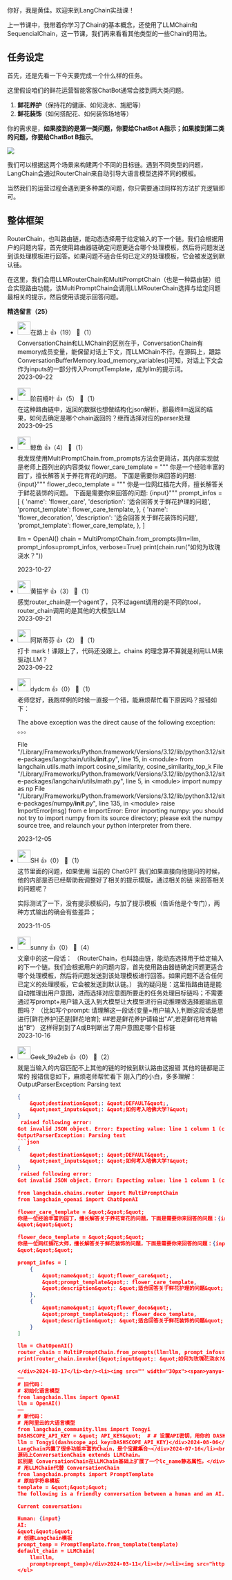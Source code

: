 你好，我是黄佳。欢迎来到LangChain实战课！

上一节课中，我带着你学习了Chain的基本概念，还使用了LLMChain和SequencialChain，这一节课，我们再来看看其他类型的一些Chain的用法。

## 任务设定

首先，还是先看一下今天要完成一个什么样的任务。

这里假设咱们的鲜花运营智能客服ChatBot通常会接到两大类问题。

1. **鲜花养护**（保持花的健康、如何浇水、施肥等）
2. **鲜花装饰**（如何搭配花、如何装饰场地等）

你的需求是，**如果接到的是第一类问题，你要给ChatBot A指示；如果接到第二类的问题，你要给ChatBot B指示**。

![](https://static001.geekbang.org/resource/image/d8/59/d8491e696c03f49a331c94e31d20e559.jpg?wh=1490x1077)

我们可以根据这两个场景来构建两个不同的目标链。遇到不同类型的问题，LangChain会通过RouterChain来自动引导大语言模型选择不同的模板。

当然我们的运营过程会遇到更多种类的问题，你只需要通过同样的方法扩充逻辑即可。

## 整体框架

RouterChain，也叫路由链，能动态选择用于给定输入的下一个链。我们会根据用户的问题内容，首先使用路由器链确定问题更适合哪个处理模板，然后将问题发送到该处理模板进行回答。如果问题不适合任何已定义的处理模板，它会被发送到默认链。

在这里，我们会用LLMRouterChain和MultiPromptChain（也是一种路由链）组合实现路由功能，该MultiPromptChain会调用LLMRouterChain选择与给定问题最相关的提示，然后使用该提示回答问题。
<div><strong>精选留言（25）</strong></div><ul>
<li><img src="https://static001.geekbang.org/account/avatar/00/15/66/8f/02be926d.jpg" width="30px"><span>在路上</span> 👍（19） 💬（1）<div>ConversationChain和LLMChain的区别在于，ConversationChain有memory成员变量，能保留对话上下文，而LLMChain不行。在源码上，跟踪ConversationBufferMemory.load_memory_variables()可知，对话上下文会作为inputs的一部分传入PromptTemplate，成为llm的提示词。</div>2023-09-22</li><br/><li><img src="https://static001.geekbang.org/account/avatar/00/15/5b/03/660c8a3c.jpg" width="30px"><span>阶前梧叶</span> 👍（5） 💬（1）<div>在这种路由链中，返回的数据也想做结构化json解析，那最终llm返回的结果，如何去确定是哪个chain返回的？继而选择对应的parser处理</div>2023-09-25</li><br/><li><img src="https://static001.geekbang.org/account/avatar/00/10/0f/e3/c49aa508.jpg" width="30px"><span>鲸鱼</span> 👍（4） 💬（1）<div>我发现使用MultiPromptChain.from_prompts方法会更简洁，其内部实现就是老师上面列出的内容类似
flower_care_template = &quot;&quot;&quot;
你是一个经验丰富的园丁，擅长解答关于养花育花的问题。
下面是需要你来回答的问题:
{input}&quot;&quot;&quot;
flower_deco_template = &quot;&quot;&quot;
你是一位网红插花大师，擅长解答关于鲜花装饰的问题。
下面是需要你来回答的问题:
{input}&quot;&quot;&quot;
prompt_infos = [
    {
        &#39;name&#39;: &#39;flower_care&#39;,
        &#39;description&#39;: &#39;适合回答关于鲜花护理的问题&#39;,
        &#39;prompt_template&#39;: flower_care_template,
    },
    {
        &#39;name&#39;: &#39;flower_decoration&#39;,
        &#39;description&#39;: &#39;适合回答关于鲜花装饰的问题&#39;,
        &#39;prompt_template&#39;: flower_care_template,
    },
]

llm = OpenAI()
chain = MultiPromptChain.from_prompts(llm=llm, prompt_infos=prompt_infos, verbose=True)
print(chain.run(&quot;如何为玫瑰浇水？&quot;))</div>2023-10-27</li><br/><li><img src="https://static001.geekbang.org/account/avatar/00/19/bb/7d/26340713.jpg" width="30px"><span>黄振宇</span> 👍（3） 💬（1）<div>感觉router_chain是一个agent了，只不过agent调用的是不同的tool，router_chain调用的是其他的大模型LLM</div>2023-09-21</li><br/><li><img src="https://static001.geekbang.org/account/avatar/00/0f/a0/a4/b060c723.jpg" width="30px"><span>阿斯蒂芬</span> 👍（2） 💬（1）<div>打卡 mark！课跟上了，代码还没跟上。chains 的理念算不算就是利用LLM来驱动LLM？</div>2023-09-22</li><br/><li><img src="http://thirdwx.qlogo.cn/mmopen/vi_32/hllDt1dmuR6iciaahutPe9NjOic5OPMc7fbTysLTn8wgCSPW3zjYvd5rYDWBwQkSmqfsFntK12fLmam63FWpMklfg/132" width="30px"><span>dydcm</span> 👍（0） 💬（1）<div>老师您好，我跑样例的时候一直报一个错，能麻烦帮忙看下原因吗？报错如下：

The above exception was the direct cause of the following exception:
。。。

 File &quot;&#47;Library&#47;Frameworks&#47;Python.framework&#47;Versions&#47;3.12&#47;lib&#47;python3.12&#47;site-packages&#47;langchain&#47;utils&#47;__init__.py&quot;, line 15, in &lt;module&gt;
    from langchain.utils.math import cosine_similarity, cosine_similarity_top_k
  File &quot;&#47;Library&#47;Frameworks&#47;Python.framework&#47;Versions&#47;3.12&#47;lib&#47;python3.12&#47;site-packages&#47;langchain&#47;utils&#47;math.py&quot;, line 5, in &lt;module&gt;
    import numpy as np
  File &quot;&#47;Library&#47;Frameworks&#47;Python.framework&#47;Versions&#47;3.12&#47;lib&#47;python3.12&#47;site-packages&#47;numpy&#47;__init__.py&quot;, line 135, in &lt;module&gt;
    raise ImportError(msg) from e
ImportError: Error importing numpy: you should not try to import numpy from
        its source directory; please exit the numpy source tree, and relaunch
        your python interpreter from there.

  </div>2023-12-05</li><br/><li><img src="https://static001.geekbang.org/account/avatar/00/0f/75/8c/791d0f5e.jpg" width="30px"><span>SH</span> 👍（0） 💬（1）<div>这节里面的问题，如果使用 当前的 ChatGPT 我们如果直接向他提问的时候，他的内部是否已经帮助我调整好了相关的提示模版，通过相关的链 来回答相关的问题呢？  

实际测试了一下，没有提示模板问，与加了提示模板（告诉他是个专门），两种方式输出的确会有些差异；</div>2023-11-05</li><br/><li><img src="https://static001.geekbang.org/account/avatar/00/10/b4/3a/02ea71fa.jpg" width="30px"><span>sunny</span> 👍（0） 💬（4）<div>文章中的这一段话：
（RouterChain，也叫路由链，能动态选择用于给定输入的下一个链。我们会根据用户的问题内容，首先使用路由器链确定问题更适合哪个处理模板，然后将问题发送到该处理模板进行回答。如果问题不适合任何已定义的处理模板，它会被发送到默认链。）
我的疑问是：这里指路由链是能自动推理出用户意图，进而选择对应意图所要走的任务处理目标链吗；不需要通过写prompt+用户输入送入到大模型让大模型进行自动推理做选择题输出意图吗？
（比如写个prompt:
请理解这一段话{变量=用户输入},判断这段话是想进行[鲜花养护]还是[鲜花培育];
##若是鲜花养护请输出&quot;A&quot;,若是鲜花培育输出”B“）
这样得到到了A或B判断出了用户意图走哪个目标链</div>2023-10-16</li><br/><li><img src="" width="30px"><span>Geek_19a2eb</span> 👍（0） 💬（2）<div>就是当输入的内容匹配不上其他的链的时候到默认路由这报错  其他的链都是正常的  报错信息如下，麻烦老师帮忙看下 刚入门的小白，多多理解：OutputParserException: Parsing text
```json
{
    &quot;destination&quot;: &quot;DEFAULT&quot;,
    &quot;next_inputs&quot;: &quot;如何考入哈佛大学?&quot;
}
 raised following error:
Got invalid JSON object. Error: Expecting value: line 1 column 1 (char 0)</div>2023-10-16</li><br/><li><img src="" width="30px"><span>Geek_19a2eb</span> 👍（0） 💬（1）<div>老师您好 我运行到print(chain.run(“如何考入哈佛大学？”))的时候报错  能给看下是啥原因吗  报错如下：
OutputParserException: Parsing text
```json
{
    &quot;destination&quot;: &quot;DEFAULT&quot;,
    &quot;next_inputs&quot;: &quot;如何考入哈佛大学?&quot;
}
 raised following error:
Got invalid JSON object. Error: Expecting value: line 1 column 1 (char 0)</div>2023-10-16</li><br/><li><img src="https://static001.geekbang.org/account/avatar/00/10/aa/a2/c7a3758d.jpg" width="30px"><span>漏网之渔</span> 👍（0） 💬（1）<div>RouterChain中每个分支chain的输入参数要求是相同的么，可以使用不同数量的参数么</div>2023-10-10</li><br/><li><img src="https://static001.geekbang.org/account/avatar/00/1c/9f/0c/8484f8b1.jpg" width="30px"><span>夏落de烦恼</span> 👍（0） 💬（1）<div>langchain有集成文心一言么？这个案例能用在文心一言上么？</div>2023-10-07</li><br/><li><img src="https://static001.geekbang.org/account/avatar/00/0f/57/5b/caacc46f.jpg" width="30px"><span>zhouqin</span> 👍（0） 💬（1）<div>建议有开发经验的同学，先通过gpt把作者文章核心点精炼出来。然后用作者通过LangChain模板跑出的提示词，通过gpt或者claude做验证。多跑几遍就能感觉到大模型的思维方式。最后再去看代码。事半功倍、、：》</div>2023-10-05</li><br/><li><img src="https://static001.geekbang.org/account/avatar/00/28/8d/9a/6c9a252e.jpg" width="30px"><span>Geek_7ca963</span> 👍（0） 💬（1）<div>老师，Agent 和 Chain 到底有啥区别 ？ chain 似乎也可以做 act，甚至判断用途</div>2023-09-30</li><br/><li><img src="https://static001.geekbang.org/account/avatar/00/2a/5c/8a/244128ff.jpg" width="30px"><span>Webber</span> 👍（0） 💬（2）<div>老师啥时候更新agent的内容啊，我在用langchain做一个agent。遇到一个问题，就是在最开始输入的是一个query，比如：帮我从上海中心大厦导航到上海虹桥火车站，agent此时决定去调用高德导航这个tool，高德导航tool接收的输入是出发地和目的地，那么这个出发地和目的地是怎么解析出来传给高德导航tool的呢，是在自定义tool的description中写prompt让模型提取出发地和目的地两个实体吗，不懂怎么才能给想要调用的tool传递tool需要的参数。如果有10个tool，每个tool接收的输入参数都不一样，不知道怎么才能实现给指定tool传递特定参数的目标。</div>2023-09-22</li><br/><li><img src="https://static001.geekbang.org/account/avatar/00/10/0e/1f/d0472177.jpg" width="30px"><span>厉害了我的国</span> 👍（2） 💬（0）<div>langchain迭代太快，在最新的0.1.12版本中，可以通过MultiPromptChain直接实现 router 能力，全部代码如下：

from langchain.chains.router import MultiPromptChain
from langchain_openai import ChatOpenAI

flower_care_template = &quot;&quot;&quot;
你是一位经验丰富的园丁，擅长解答关于养花育花的问题，下面是需要你来回答的问题：{input}
&quot;&quot;&quot;

flower_deco_template = &quot;&quot;&quot;
你是一位网红插花大师，擅长解答关于鲜花装饰的问题，下面是需要你来回答的问题：{input}
&quot;&quot;&quot;

prompt_infos = [
    {
        &quot;name&quot;: &quot;flower_care&quot;,
        &quot;prompt_template&quot;: flower_care_template,
        &quot;description&quot;: &quot;适合回答关于鲜花护理的问题&quot;
    },
    {
        &quot;name&quot;: &quot;flower_deco&quot;,
        &quot;prompt_template&quot;: flower_deco_template,
        &quot;description&quot;: &quot;适合回答关于鲜花装饰的问题&quot;
    }
]

llm = ChatOpenAI()
router_chain = MultiPromptChain.from_prompts(llm=llm, prompt_infos=prompt_infos, verbose=True)
print(router_chain.invoke({&quot;input&quot;: &quot;如何为玫瑰花浇水?&quot;}))

</div>2024-03-17</li><br/><li><img src="" width="30px"><span>yanyu-xin</span> 👍（1） 💬（0）<div>用阿里云的通义大模型代替OpenAI ,也顺利完成RouterChain确定客户意图的代码练习。
——
# 旧代码：
# 初始化语言模型
from langchain.llms import OpenAI
llm = OpenAI()
——
# 新代码：
# 用阿里云的大语言模型
from langchain_community.llms import Tongyi
DASHSCOPE_API_KEY = &quot; API_KEY&quot;  # # 设置API密钥，用你的 DASHSCOPE_API_KEY 代替
llm = Tongyi(dashscope_api_key=DASHSCOPE_API_KEY)</div>2024-08-06</li><br/><li><img src="https://static001.geekbang.org/account/avatar/00/12/0a/a4/828a431f.jpg" width="30px"><span>张申傲</span> 👍（1） 💬（0）<div>第9讲打卡~
LangChain内置了很多功能丰富的Chain，是个宝藏集合~</div>2024-07-16</li><br/><li><img src="" width="30px"><span>Geek_e74222</span> 👍（1） 💬（0）<div>老师你好，我通过本地部署chatglm3-6b来实现了本次课程中的例子，但是很奇怪，无论我的输入是否跟我们的提示模板相关，它总是会选择目标链中的一个去调用，而不是调用default_chain,这跟我的prompt内容相关吗？还是说跟大模型的能力相关呢？希望您能解答，感谢！</div>2024-03-19</li><br/><li><img src="https://static001.geekbang.org/account/avatar/00/3b/0e/4b/ff4a21de.jpg" width="30px"><span>刘双荣</span> 👍（0） 💬（0）<div>routerChain </div>2024-09-18</li><br/><li><img src="https://static001.geekbang.org/account/avatar/00/3b/03/06/791d0f5e.jpg" width="30px"><span>Jason Lee</span> 👍（0） 💬（0）<div>ConversationChain和LLMChain都有memory成员变量，都能保持上下文。
源码上ConversationChain extends LLMChain。
区别是 ConversationChain在LLMChain基础上扩展了一个lc_name静态属性。</div>2024-03-19</li><br/><li><img src="https://static001.geekbang.org/account/avatar/00/12/56/50/f54bd646.jpg" width="30px"><span>子飞鱼</span> 👍（0） 💬（0）<div>老师你好，我想问一下上面的示例，如果直接把input丢给llm，上述三种input应该也能给出不同的回答吧。请问路由链的最佳使用场景是什么呢</div>2024-03-19</li><br/><li><img src="https://static001.geekbang.org/account/avatar/00/0f/c1/10/28d5a686.jpg" width="30px"><span>Longerian</span> 👍（0） 💬（0）<div>思考题2:
# 用LLMChain代替 ConversationChain
from langchain.prompts import PromptTemplate
# 原始字符串模板
template = &quot;&quot;&quot;
The following is a friendly conversation between a human and an AI. The AI is talkative and provides lots of specific details from its context. If the AI does not know the answer to a question, it truthfully says it does not know.

Current conversation:

Human: {input}
AI:
&quot;&quot;&quot;
# 创建LangChain模板
prompt_temp = PromptTemplate.from_template(template)
default_chain = LLMChain(
    llm=llm,
    prompt=prompt_temp)</div>2024-03-11</li><br/><li><img src="https://static001.geekbang.org/account/avatar/00/15/0a/61/ff5549d1.jpg" width="30px"><span>洋</span> 👍（0） 💬（0）<div>最新版还用这样写吗，怎么用LCEL实现</div>2024-02-22</li><br/><li><img src="" width="30px"><span>Geek_1b01a0</span> 👍（0） 💬（1）<div>SequentialChain和RouterChain可以结合使用吗</div>2024-01-24</li><br/>
</ul>